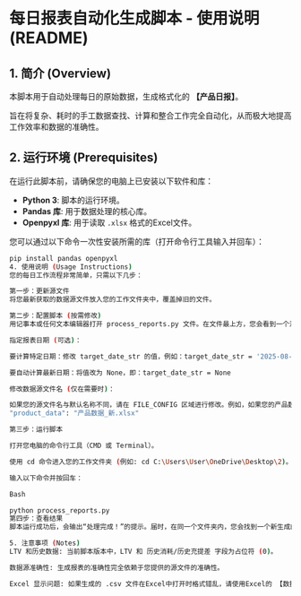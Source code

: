 # 每日报表自动化生成脚本 - 使用说明 (README)

## 1. 简介 (Overview)

本脚本用于自动处理每日的原始数据，生成格式化的 **【产品日报】**。

旨在将复杂、耗时的手工数据查找、计算和整合工作完全自动化，从而极大地提高工作效率和数据的准确性。

## 2. 运行环境 (Prerequisites)

在运行此脚本前，请确保您的电脑上已安装以下软件和库：

* **Python 3**: 脚本的运行环境。
* **Pandas 库**: 用于数据处理的核心库。
* **Openpyxl 库**: 用于读取 `.xlsx` 格式的Excel文件。

您可以通过以下命令一次性安装所需的库（打开命令行工具输入并回车）：
```bash
pip install pandas openpyxl
4. 使用说明 (Usage Instructions)
您的每日工作流程非常简单，只需以下几步：

第一步：更新源文件
将您最新获取的数据源文件放入您的工作文件夹中，覆盖掉旧的文件。

第二步：配置脚本 (按需修改)
用记事本或任何文本编辑器打开 process_reports.py 文件。在文件最上方，您会看到一个清晰的【配置区域】。

指定报表日期 (可选)：

要计算特定日期：修改 target_date_str 的值，例如：target_date_str = '2025-08-25'

要自动计算最新日期：将值改为 None，即：target_date_str = None

修改数据源文件名 (仅在需要时)：

如果您的源文件名与默认名称不同，请在 FILE_CONFIG 区域进行修改。例如，如果您的产品数据源变成了 产品数据_新.xlsx，您需要将对应的行改为：
"product_data": "产品数据_新.xlsx"

第三步：运行脚本

打开您电脑的命令行工具（CMD 或 Terminal）。

使用 cd 命令进入您的工作文件夹 (例如: cd C:\Users\User\OneDrive\Desktop\2)。

输入以下命令并按回车：

Bash

python process_reports.py
第四步：查看结果
脚本运行成功后，会输出“处理完成！”的提示。届时，在同一个文件夹内，您会找到一个新生成的CSV文件，文件名会根据您计算的日期自动生成，例如：产品日报_2025-08-25.csv。

5. 注意事项 (Notes)
LTV 和历史数据: 当前脚本版本中，LTV 和 历史消耗/历史充提差 字段为占位符 (0)。

数据源准确性: 生成报表的准确性完全依赖于您提供的源文件的准确性。

Excel 显示问题: 如果生成的 .csv 文件在Excel中打开时格式错乱，请使用Excel的 【数据】->【分列】 功能或 【设置单元格格式】 功能来修正显示。
